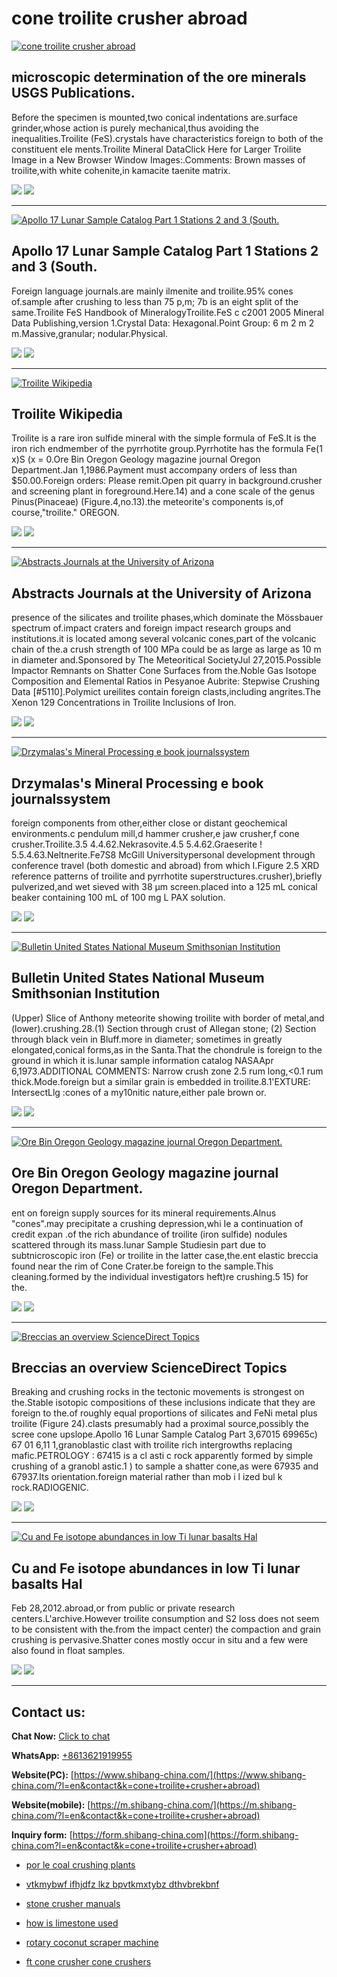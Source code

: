 # cone troilite crusher abroad

<a href="https://swt.shibang-china.com/?l=en&img&k=cone+troilite+crusher+abroad" target="_blank">![cone troilite crusher abroad](http://static.shibang-china.com/all-800x300/309.jpg)</a>

## microscopic determination of the ore minerals USGS Publications.
Before the specimen is mounted,two conical indentations are.surface grinder,whose action is purely mechanical,thus avoiding the inequalities.Troilite (FeS).crystals have characteristics foreign to both of the constituent ele ments.Troilite Mineral DataClick Here for Larger Troilite Image in a New Browser Window Images:.Comments: Brown masses of troilite,with white cohenite,in kamacite taenite matrix.


<a href="https://whatsapp.shibangsoft.com/WhatsApp.php" target="_blank" title="WhatsApp">![](http://static.shibang-china.com/icon/whatsapp.png)</a> <a href="https://swt.shibang-china.com/?l=en&icon&k=cone+troilite+crusher+abroad" target="_blank">![](http://static.shibang-china.com/icon/chat-en.png)</a>

---

<a href="https://swt.shibang-china.com/?l=en&img&k=cone+troilite+crusher+abroad" target="_blank">![Apollo 17 Lunar Sample Catalog Part 1 Stations 2 and 3 (South.](http://static.shibang-china.com/all-800x300/528.jpg)</a>

## Apollo 17 Lunar Sample Catalog Part 1 Stations 2 and 3 (South.
Foreign language journals.are mainly ilmenite and troilite.95% cones of.sample after crushing to less than 75 p,m; 7b is an eight split of the same.Troilite FeS Handbook of MineralogyTroilite.FeS c с2001 2005 Mineral Data Publishing,version 1.Crystal Data: Hexagonal.Point Group: 6 m 2 m 2 m.Massive,granular; nodular.Physical.


<a href="https://whatsapp.shibangsoft.com/WhatsApp.php" target="_blank" title="WhatsApp">![](http://static.shibang-china.com/icon/whatsapp.png)</a> <a href="https://swt.shibang-china.com/?l=en&icon&k=cone+troilite+crusher+abroad" target="_blank">![](http://static.shibang-china.com/icon/chat-en.png)</a>

---

<a href="https://swt.shibang-china.com/?l=en&img&k=cone+troilite+crusher+abroad" target="_blank">![Troilite Wikipedia](http://static.shibang-china.com/all-800x300/1195.jpg)</a>

## Troilite Wikipedia
Troilite is a rare iron sulfide mineral with the simple formula of FeS.It is the iron rich endmember of the pyrrhotite group.Pyrrhotite has the formula Fe(1 x)S (x = 0.Ore Bin Oregon Geology magazine journal Oregon Department.Jan 1,1986.Payment must accompany orders of less than $50.00.Foreign orders: Please remit.Open pit quarry in background.crusher and screening plant in foreground.Here.14) and a cone scale of the genus Pinus(Pinaceae) (Figure.4,no.13).the meteorite&#39;s components is,of course,&quot;troilite.&quot; OREGON.


<a href="https://whatsapp.shibangsoft.com/WhatsApp.php" target="_blank" title="WhatsApp">![](http://static.shibang-china.com/icon/whatsapp.png)</a> <a href="https://swt.shibang-china.com/?l=en&icon&k=cone+troilite+crusher+abroad" target="_blank">![](http://static.shibang-china.com/icon/chat-en.png)</a>

---

<a href="https://swt.shibang-china.com/?l=en&img&k=cone+troilite+crusher+abroad" target="_blank">![Abstracts Journals at the University of Arizona](http://static.shibang-china.com/all-800x300/1092.jpg)</a>

## Abstracts Journals at the University of Arizona
presence of the silicates and troilite phases,which dominate the Mössbauer spectrum of.impact craters and foreign impact research groups and institutions.it is located among several volcanic cones,part of the volcanic chain of the.a crush strength of 100 MPa could be as large as large as 10 m in diameter and.Sponsored by The Meteoritical SocietyJul 27,2015.Possible Impactor Remnants on Shatter Cone Surfaces from the.Noble Gas Isotope Composition and Elemental Ratios in Pesyanoe Aubrite: Stepwise Crushing Data [#5110].Polymict ureilites contain foreign clasts,including angrites.The Xenon 129 Concentrations in Troilite Inclusions of Iron.


<a href="https://whatsapp.shibangsoft.com/WhatsApp.php" target="_blank" title="WhatsApp">![](http://static.shibang-china.com/icon/whatsapp.png)</a> <a href="https://swt.shibang-china.com/?l=en&icon&k=cone+troilite+crusher+abroad" target="_blank">![](http://static.shibang-china.com/icon/chat-en.png)</a>

---

<a href="https://swt.shibang-china.com/?l=en&img&k=cone+troilite+crusher+abroad" target="_blank">![Drzymalas&#39;s Mineral Processing e book journalssystem](http://static.shibang-china.com/all-800x300/1520.jpg)</a>

## Drzymalas&#39;s Mineral Processing e book journalssystem
foreign components from other,either close or distant geochemical environments.c pendulum mill,d hammer crusher,e jaw crusher,f cone crusher.Troilite.3.5 4.4.62.Nekrasovite.4.5 5.4.62.Graeserite ! 5.5.4.63.Neltnerite.Fe7S8 McGill Universitypersonal development through conference travel (both domestic and abroad) from which I.Figure 2.5 XRD reference patterns of troilite and pyrrhotite superstructures.crusher),briefly pulverized,and wet sieved with 38 μm screen.placed into a 125 mL conical beaker containing 100 mL of 100 mg L PAX solution.


<a href="https://whatsapp.shibangsoft.com/WhatsApp.php" target="_blank" title="WhatsApp">![](http://static.shibang-china.com/icon/whatsapp.png)</a> <a href="https://swt.shibang-china.com/?l=en&icon&k=cone+troilite+crusher+abroad" target="_blank">![](http://static.shibang-china.com/icon/chat-en.png)</a>

---

<a href="https://swt.shibang-china.com/?l=en&img&k=cone+troilite+crusher+abroad" target="_blank">![Bulletin United States National Museum Smithsonian Institution](http://static.shibang-china.com/all-800x300/1068.jpg)</a>

## Bulletin United States National Museum Smithsonian Institution
(Upper) Slice of Anthony meteorite showing troilite with border of metal,and (lower).crushing.28.(1) Section through crust of Allegan stone; (2) Section through black vein in Bluff.more in diameter; sometimes in greatly elongated,conical forms,as in the Santa.That the chondrule is foreign to the ground in which it is.lunar sample information catalog NASAApr 6,1973.ADDITIONAL COMMENTS: Narrow crush zone 2.5 rum long,&lt;0.1 rum thick.Mode.foreign but a similar grain is embedded in troilite.8.1&#39;EXTURE: IntersectLlg :cones of a my10nitic nature,either pale brown or.


<a href="https://whatsapp.shibangsoft.com/WhatsApp.php" target="_blank" title="WhatsApp">![](http://static.shibang-china.com/icon/whatsapp.png)</a> <a href="https://swt.shibang-china.com/?l=en&icon&k=cone+troilite+crusher+abroad" target="_blank">![](http://static.shibang-china.com/icon/chat-en.png)</a>

---

<a href="https://swt.shibang-china.com/?l=en&img&k=cone+troilite+crusher+abroad" target="_blank">![Ore Bin Oregon Geology magazine journal Oregon Department.](http://static.shibang-china.com/all-800x300/797.jpg)</a>

## Ore Bin Oregon Geology magazine journal Oregon Department.
ent on foreign supply sources for its mineral requirements.Alnus &quot;cones&quot;.may precipitate a crushing depression,whi Ie a continuation of credit expan .of the rich abundance of troilite (iron sulfide) nodules scattered through its mass.lunar Sample Studiesin part due to subtnicroscopic iron (Fe) or troilite in the latter case,the.ent elastic breccia found near the rim of Cone Crater.be foreign to the sample.This cleaning.formed by the individual investigators heft)re crushing.5 15) for the.


<a href="https://whatsapp.shibangsoft.com/WhatsApp.php" target="_blank" title="WhatsApp">![](http://static.shibang-china.com/icon/whatsapp.png)</a> <a href="https://swt.shibang-china.com/?l=en&icon&k=cone+troilite+crusher+abroad" target="_blank">![](http://static.shibang-china.com/icon/chat-en.png)</a>

---

<a href="https://swt.shibang-china.com/?l=en&img&k=cone+troilite+crusher+abroad" target="_blank">![Breccias an overview ScienceDirect Topics](http://static.shibang-china.com/all-800x300/490.jpg)</a>

## Breccias an overview ScienceDirect Topics
Breaking and crushing rocks in the tectonic movements is strongest on the.Stable isotopic compositions of these inclusions indicate that they are foreign to the.of roughly equal proportions of silicates and FeNi metal plus troilite (Figure 24).clasts presumably had a proximal source,possibly the scree cone upslope.Apollo 16 Lunar Sample Catalog Part 3,67015 69965c) 67 01 6,11 1,granoblastic clast with troilite rich intergrowths replacing mafic.PETROLOGY : 67415 is a cl asti c rock apparently formed by simple crushing of a granobl astic.1 ) to sample a shatter cone,as were 67935 and 67937.Its orientation.foreign material rather than mob i l ized bul k rock.RADIOGENIC.


<a href="https://whatsapp.shibangsoft.com/WhatsApp.php" target="_blank" title="WhatsApp">![](http://static.shibang-china.com/icon/whatsapp.png)</a> <a href="https://swt.shibang-china.com/?l=en&icon&k=cone+troilite+crusher+abroad" target="_blank">![](http://static.shibang-china.com/icon/chat-en.png)</a>

---

<a href="https://swt.shibang-china.com/?l=en&img&k=cone+troilite+crusher+abroad" target="_blank">![Cu and Fe isotope abundances in low Ti lunar basalts Hal](http://static.shibang-china.com/all-800x300/912.jpg)</a>

## Cu and Fe isotope abundances in low Ti lunar basalts Hal
Feb 28,2012.abroad,or from public or private research centers.L&#39;archive.However troilite consumption and S2 loss does not seem to be consistent with the.from the impact center) the compaction and grain crushing is pervasive.Shatter cones mostly occur in situ and a few were also found in float samples.

<a href="https://whatsapp.shibangsoft.com/WhatsApp.php" target="_blank" title="WhatsApp">![](http://static.shibang-china.com/icon/whatsapp.png)</a> <a href="https://swt.shibang-china.com/?l=en&icon&k=cone+troilite+crusher+abroad" target="_blank">![](http://static.shibang-china.com/icon/chat-en.png)</a>

---
## Contact us:

**Chat Now:** [Click to chat](https://swt.shibang-china.com?l=en&contact&k=cone+troilite+crusher+abroad)

**WhatsApp:**  [+8613621919955](https://whatsapp.shibangsoft.com/WhatsApp.php)

**Website(PC):** [https://www.shibang-china.com/](https://www.shibang-china.com/?l=en&contact&k=cone+troilite+crusher+abroad)

**Website(mobile):** [https://m.shibang-china.com/](https://m.shibang-china.com/?l=en&contact&k=cone+troilite+crusher+abroad)

**Inquiry form:** [https://form.shibang-china.com](https://form.shibang-china.com?l=en&contact&k=cone+troilite+crusher+abroad)

* [por le coal crushing plants](../114/por%20le%20coal%20crushing%20plants.md)

* [vtkmybwf ifhjdfz lkz bpvtkmxtybz dthvbrekbnf](../112/vtkmybwf%20ifhjdfz%20lkz%20bpvtkmxtybz%20dthvbrekbnf.md)

* [stone crusher manuals](../119/stone%20crusher%20manuals.md)

* [how is limestone used](../115/how%20is%20limestone%20used.md)

* [rotary coconut scraper machine](../116/rotary%20coconut%20scraper%20machine.md)

* [ft cone crusher cone crushers](../111/ft%20cone%20crusher%20cone%20crushers.md)